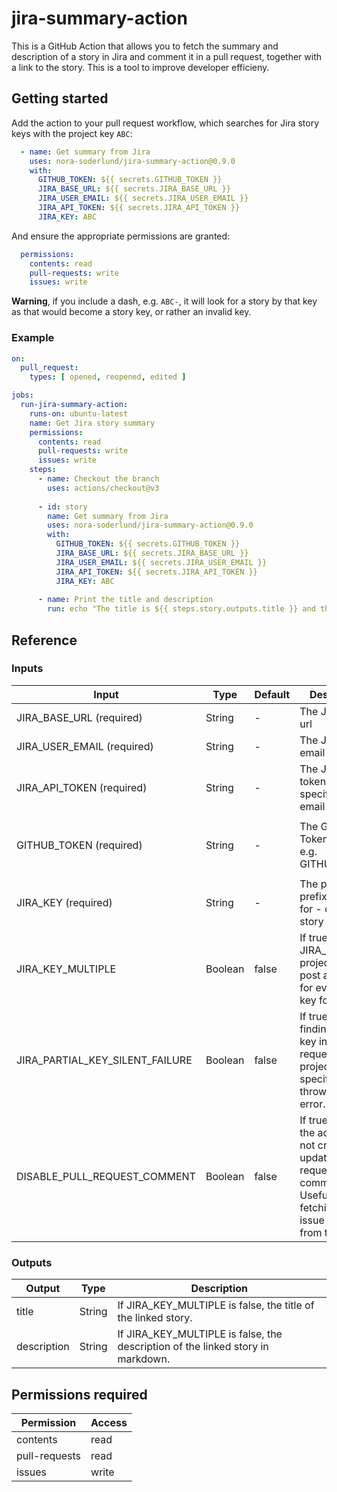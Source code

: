 # jira-summary-action
This is a GitHub Action that allows you to fetch the summary and description of a story in Jira and comment it in a pull request, together with a link to the story. This is a tool to improve developer efficieny.

## Getting started
Add the action to your pull request workflow, which searches for Jira story keys with the project key `ABC`:
```yml
  - name: Get summary from Jira
    uses: nora-soderlund/jira-summary-action@0.9.0
    with:
      GITHUB_TOKEN: ${{ secrets.GITHUB_TOKEN }}
      JIRA_BASE_URL: ${{ secrets.JIRA_BASE_URL }}
      JIRA_USER_EMAIL: ${{ secrets.JIRA_USER_EMAIL }}
      JIRA_API_TOKEN: ${{ secrets.JIRA_API_TOKEN }}
      JIRA_KEY: ABC
```

And ensure the appropriate permissions are granted:
```yml
  permissions:
    contents: read
    pull-requests: write
    issues: write
```

**Warning**, if you include a dash, e.g. `ABC-`, it will look for a story by that key as that would become a story key, or rather an invalid key.

### Example
```yml
on:
  pull_request:
    types: [ opened, reopened, edited ]

jobs:
  run-jira-summary-action:
    runs-on: ubuntu-latest
    name: Get Jira story summary
    permissions:
      contents: read
      pull-requests: write
      issues: write
    steps:
      - name: Checkout the branch
        uses: actions/checkout@v3
      
      - id: story
        name: Get summary from Jira
        uses: nora-soderlund/jira-summary-action@0.9.0
        with:
          GITHUB_TOKEN: ${{ secrets.GITHUB_TOKEN }}
          JIRA_BASE_URL: ${{ secrets.JIRA_BASE_URL }}
          JIRA_USER_EMAIL: ${{ secrets.JIRA_USER_EMAIL }}
          JIRA_API_TOKEN: ${{ secrets.JIRA_API_TOKEN }}
          JIRA_KEY: ABC
      
      - name: Print the title and description
        run: echo "The title is ${{ steps.story.outputs.title }} and the description is ${{ steps.story.outputs.description }}"
```

## Reference
### Inputs
| Input | Type | Default | Description |
| ----- | ---- | ------- | ----------- |
| JIRA_BASE_URL (required) | String | - | The Jira base url |
| JIRA_USER_EMAIL (required) | String | - | The Jira user email |
| JIRA_API_TOKEN (required) | String | - | The Jira API token for the specified user email |
| | | | |
| GITHUB_TOKEN (required) | String | - | The GitHub Token to use, e.g. GITHUB_TOKEN |
| | | | |
| JIRA_KEY (required) | String | - | The project key prefix to look for - or the full story key. |
| JIRA_KEY_MULTIPLE | Boolean | false | If true and JIRA_KEY is a project key, post a comment for every story key found. |
| JIRA_PARTIAL_KEY_SILENT_FAILURE | Boolean | false | If true, not finding a story key in a pull request if a project key is specified, only throws a silent error. |
| DISABLE_PULL_REQUEST_COMMENT | Boolean | false | If true, using the action will not create or update a pull request comment. Useful for only fetching the issue details from the output. |

### Outputs
| Output | Type | Description |
| ------ | ---- | ----------- |
| title | String | If JIRA_KEY_MULTIPLE is false, the title of the linked story. |
| description | String | If JIRA_KEY_MULTIPLE is false, the description of the linked story in markdown. |

## Permissions required
| Permission | Access |
| ---------- | ------ |
| contents | read |
| pull-requests | read |
| issues | write |

